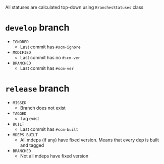 All statuses are calculated top-down using `BranchesStatuses` class

# `develop` branch
- `IGNORED`
  - Last commit has `#scm-ignore`
- `MODIFIED`
  - Last commit has no `#scm-ver`
- `BRANCHED`
  - Last commit has `#scm-ver`
  
# `release` branch
- `MISSED`
  - Branch does not exist
- `TAGGED`
  - Tag exist
- `BUILT`
  - Last commit has `#scm-built`
- `MDEPS_BUILT` 
  - All mdeps (if any) have fixed version. Means that every dep is built and tagged
- `BRANCHED`
  - Not all mdeps have fixed version
